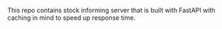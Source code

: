 This repo contains stock informing server that is built with FastAPI with caching in mind to speed up response time.

